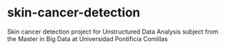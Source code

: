 # skin-cancer-detection
Skin cancer detection project for Unstructured Data Analysis subject from the Master in Big Data at Universidad Pontificia Comillas
